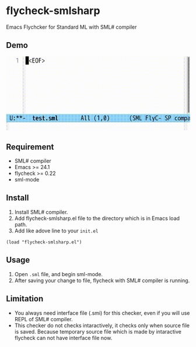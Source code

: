 # flycheck-smlsharp

Emacs Flychcker for Standard ML with SML# compiler

## Demo

![demo](https://github.com/yonta/flycheck-smlsharp/blob/media/screenshot.gif)

## Requirement

- SML# compiler
- Emacs >= 24.1
- flycheck >= 0.22
- sml-mode

## Install

1. Install SML# compiler.
1. Add flycheck-smlsharp.el file to the directory which is in Emacs load path.
1. Add like adove line to your `init.el`

```elisp
(load "flycheck-smlsharp.el")
```

## Usage

1. Open `.sml` file, and begin sml-mode.
1. After saving your change to file, flycheck with SML# compiler is running.

## Limitation

- You always need interface file (.smi) for this checker, even if you will use
  REPL of SML# compiler.
- This checker do not checks intaractively, it checks only when source file is
  saved. Because temporary source file which is made by intaractive flycheck
  can not have interface file now.
